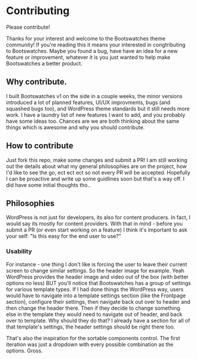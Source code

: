 # Contributing

Please contribute!

Thanks for your interest and welcome to the Bootswatches theme community!  If you're reading this it means your interested in congtributing to Bootswatches.  Maybe you found a bug, have have an idea for a new feature or improvement, whatever it is you just wanted to help make Bootswatches a better product.

## Why contribute.
I built Bootswatches v1 on the side in a couple weeks, the minor versions introduced a lot of planned features, UI/UX improvments, bugs (and squashed bugs too), and WordPress theme standards but it still needs more work. I have a laundry list of new features I want to add, and you probably have some ideas too.  Chances are we are both thinking about the same things which is awesome and why you should contribute.

## How to contribute

Just fork this repo, make some changes and submit a PR!  I am still working out the details about what my general philosophies are on the project, how I'd like to see the go, ect ect ect so not every PR will be accepted.  Hopefully I can be proactive and write up some guidlines soon but that's a way off.  I did have some initial thoughts tho..


## Philosophies

WordPress is not just for developers, its also for content producers.  In fact, I would say its mostly for content providers.  With that in mind - before you submit a PR (or even start working on a feature) I think it's important to ask your self: "Is this easy for the end user to use?"  

### Usability
For instance - one thing I don't like is forcing the user to leave their current screen to change similar settings.  So the header image for example.  Yeah WordPress provides the header image and video out of the box (with better options no less) BUT you'll notice that Bootswatches has a group of settings for various template types.  If I had done things the WordPress way, users would have to navigate into a template settings section (like the Frontpage section), configure their settings, then navigate back out over to header and then change the header there. Then if they decide to change something else in the template they would need to navigate out of header, and back over to template.  Why should they do that? I already have a section for all of that template's settings, the header settings should be right there too.

That's also the inspiration for the sortable components control.  The first iteration was just a dropdown with every possible combination as the options.  Gross.
